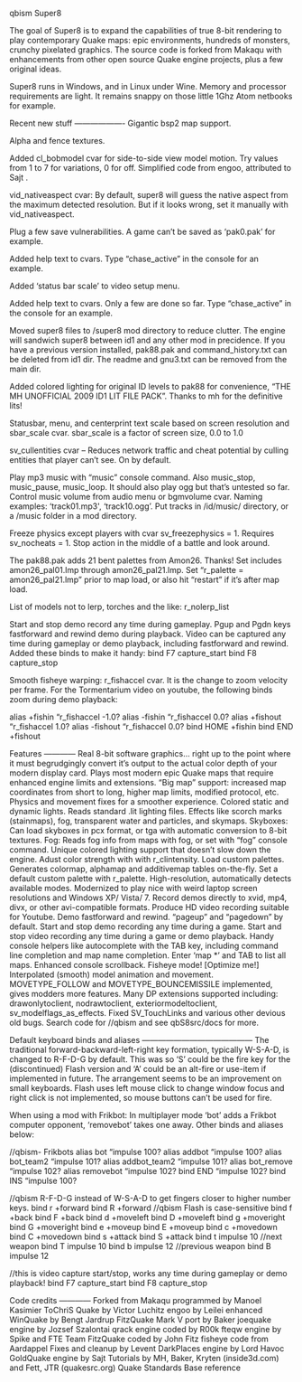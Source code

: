 qbism Super8

The goal of Super8 is to expand the capabilities of true 8-bit rendering to play contemporary Quake maps: epic environments, hundreds of monsters, crunchy pixelated graphics. The source code is forked from Makaqu with enhancements from other open source Quake engine projects, plus a few original ideas.

Super8 runs in Windows, and in Linux under Wine.  Memory and processor requirements are light. It remains snappy on those little 1Ghz Atom netbooks for example.

Recent new stuff
——————-
Gigantic bsp2 map support.

Alpha and fence textures.

Added cl_bobmodel cvar for side-to-side view model motion.  Try values from 1 to 7 for variations, 0 for off.  Simplified code from engoo, attributed to Sajt .

vid_nativeaspect cvar:  By default, super8 will guess the native aspect from the maximum detected resolution.  But if it looks wrong, set it manually with vid_nativeaspect.

Plug a few save vulnerabilities.  A game can’t be saved as ‘pak0.pak’ for example.

Added help text to cvars. Type “chase_active” in the console for an example.

Added ‘status bar scale’ to video setup menu.

Added help text to cvars.  Only a few are done so far.  Type “chase_active” in the console for an example.

Moved super8 files to /super8 mod directory to reduce clutter.  The engine will sandwich super8 between id1 and any other mod in precidence.  If you have a previous version installed, pak88.pak and command_history.txt can be deleted from id1 dir. The readme and gnu3.txt can be removed from the main dir.

Added colored lighting for original ID levels to pak88 for convenience, “THE MH UNOFFICIAL 2009 ID1 LIT FILE PACK”.  Thanks to mh for the definitive lits!

Statusbar, menu, and centerprint text scale based on screen resolution and sbar_scale cvar.  sbar_scale is a factor of screen size, 0.0 to 1.0

sv_cullentities cvar – Reduces network traffic and cheat potential by culling entities that player can’t see.  On by default.

Play mp3 music with “music” console command.  Also music_stop, music_pause, music_loop.  It should also play ogg but that’s untested so far.  Control music volume from audio menu or bgmvolume cvar.  Naming examples: ‘track01.mp3', ‘track10.ogg’.  Put tracks in /id/music/ directory, or a /music folder in a mod directory.

Freeze physics except players with cvar sv_freezephysics = 1.  Requires sv_nocheats = 1.  Stop action in the middle of a battle and look around.

The pak88.pak adds 21 bent palettes from Amon26.  Thanks!  Set includes amon26_pal01.lmp through amon26_pal21.lmp.  Set “r_palette = amon26_pal21.lmp” prior to map load, or also hit “restart” if it’s after map load.

List of models not to lerp, torches and the like:  r_nolerp_list

Start and stop demo record any time during gameplay.
Pgup and Pgdn keys fastforward and rewind demo during playback.
Video can be captured any time during gameplay or demo playback, including fastforward and rewind.  Added these binds to make it handy:
bind F7 capture_start
bind F8 capture_stop

Smooth fisheye warping:  r_fishaccel cvar.  It is the change to zoom velocity per frame.   For the Tormentarium video on youtube, the following binds zoom during demo playback:

alias +fishin “r_fishaccel -1.0?
alias -fishin “r_fishaccel 0.0?
alias +fishout “r_fishaccel 1.0?
alias -fishout “r_fishaccel 0.0?
bind HOME +fishin
bind END +fishout

Features
————
Real 8-bit software graphics… right up to the point where it must begrudgingly convert it’s output to the actual color depth of your modern display card.
Plays most modern epic Quake maps that require enhanced engine limits and extensions.
“Big map” support:  increased map coordinates from short to long, higher map limits, modified protocol, etc.
Physics and movement fixes for a smoother experience.
Colored static and dynamic lights.  Reads standard .lit lighting files.
Effects like scorch marks (stainmaps), fog, transparent water and particles, and skymaps.
Skyboxes:  Can load skyboxes in pcx format, or tga with automatic conversion to 8-bit textures.
Fog:  Reads fog info from maps with fog, or set with “fog” console command.
Unique colored lighting support that doesn’t slow down the engine. Adust color strength with with r_clintensity.
Load custom palettes.  Generates colormap, alphamap and additivemap tables on-the-fly.  Set a default custom palette with r_palette.
High-resolution, automatically detects available modes.
Modernized to play nice with weird laptop screen resolutions and Windows XP/ Vista/ 7.
Record demos directly to xvid, mp4, divx, or other avi-compatible formats.  Produce HD video recording suitable for Youtube.
Demo fastforward and rewind.  “pageup” and “pagedown” by default.
Start and stop demo recording any time during a game.
Start and stop video recording any time during a game or demo playback.
Handy console helpers like autocomplete with the TAB key, including command line completion and map name completion.
Enter ‘map *’ and TAB to list all maps.
Enhanced console scrollback.
Fisheye mode!  [Optimize me!]
Interpolated (smooth) model animation and movement.
MOVETYPE_FOLLOW and MOVETYPE_BOUNCEMISSILE implemented, gives modders more features.
Many DP extensions supported including: drawonlytoclient, nodrawtoclient, exteriormodeltoclient, sv_modelflags_as_effects.
Fixed SV_TouchLinks and various other devious old bugs.
Search code for //qbism and see qbS8src/docs for more.

Default keyboard binds and aliases
——————————————
The traditional forward-backward-left-right key formation, typically W-S-A-D, is changed to R-F-D-G by default.  This was so ‘S’ could be the fire key for the (discontinued) Flash version and ‘A’ could be an alt-fire or use-item if implemented in future.  The arrangement seems to be an improvement on small keyboards.  Flash uses left mouse click to change window focus and right click is not implemented, so mouse buttons can’t be used for fire.

When using a mod with Frikbot:  In multiplayer mode ‘bot’ adds a Frikbot computer opponent, ‘removebot’ takes one away.  Other binds and aliases below:

//qbism- Frikbots
alias bot “impulse 100?
alias addbot “impulse 100?
alias bot_team2 “impulse 101?
alias addbot_team2 “impulse 101?
alias bot_remove “impulse 102?
alias removebot “impulse 102?
bind END “impulse 102?
bind INS “impulse 100?

//qbism R-F-D-G instead of W-S-A-D to get fingers closer to higher number keys.
bind r +forward
bind R +forward //qbism Flash is case-sensitive
bind f +back
bind F +back
bind d +moveleft
bind D +moveleft
bind g +moveright
bind G +moveright
bind e +moveup
bind E +moveup
bind c +movedown
bind C +movedown
bind s +attack
bind S +attack
bind t impulse 10  //next weapon
bind T impulse 10
bind b impulse 12  //previous weapon
bind B impulse 12

//this is video capture start/stop, works any time during gameplay or demo playback!
bind F7 capture_start
bind F8 capture_stop

Code credits
————
Forked from Makaqu programmed by Manoel Kasimier
ToChriS Quake by Victor Luchitz
engoo by Leilei
enhanced WinQuake by Bengt Jardrup
FitzQuake Mark V port by Baker
joequake engine by Jozsef Szalontai
qrack engine coded by R00k
fteqw engine by Spike and FTE Team
FitzQuake coded by John Fitz
fisheye code from Aardappel
Fixes and cleanup by Levent
DarkPlaces engine by Lord Havoc
GoldQuake engine by Sajt
Tutorials by MH, Baker, Kryten (inside3d.com) and Fett, JTR (quakesrc.org)
Quake Standards Base reference
